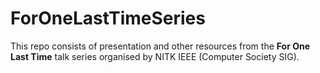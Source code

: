 # ForOneLastTimeSeries

This repo consists of presentation and other resources from the **For One Last Time** talk series organised by NITK IEEE (Computer Society SIG).

